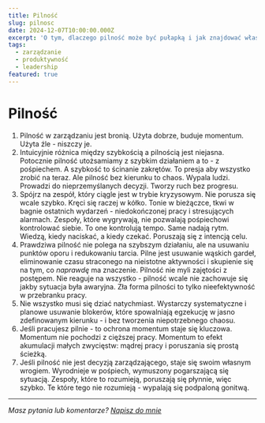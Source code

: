 ```yaml
---
title: Pilność
slug: pilnosc
date: 2024-12-07T10:00:00.000Z
excerpt: 'O tym, dlaczego pilność może być pułapką i jak znajdować właściwe priorytety.'
tags:
  - zarządzanie
  - produktywność
  - leadership
featured: true
---
```


# Pilność

1. Pilność w zarządzaniu jest bronią. Użyta dobrze, buduje momentum. Użyta źle - niszczy je.
2. Intuicyjnie różnica między szybkością a pilnością jest niejasna. Potocznie pilność utożsamiamy z szybkim działaniem a to - z pośpiechem. A szybkość to ścinanie zakrętów. To presja aby wszystko zrobić na teraz. Ale pilność bez kierunku to chaos. Wypala ludzi. Prowadzi do nieprzemyślanych decyzji. Tworzy ruch bez progresu.
3. Spójrz na zespół, który ciągle jest w trybie kryzysowym. Nie porusza się wcale szybko. Kręci się raczej w kółko. Tonie w bieżączce, tkwi w bagnie ostatnich wydarzeń - niedokończonej pracy i stresujących alarmach. Zespoły, które wygrywają, nie pozwalają pośpiechowi kontrolować siebie. To one kontrolują tempo. Same nadają rytm. Wiedzą, kiedy naciskać, a kiedy czekać. Poruszają się z intencją celu.
4. Prawdziwa pilność nie polega na szybszym działaniu, ale na usuwaniu punktów oporu i redukowaniu tarcia. Pilne jest usuwanie wąskich gardeł, eliminowanie czasu straconego na nieistotne aktywności i skupienie się na tym, co *naprawdę* ma znaczenie. Pilność nie myli zajętości z postępem. Nie reaguje na wszystko - pilność wcale nie zachowuje się jakby sytuacja była awaryjna. Zła forma pilności to tylko nieefektywność w przebranku pracy.
5. Nie wszystko musi się dziać natychmiast. Wystarczy systematyczne i planowe usuwanie blokerów, które spowalniają egzekucję w jasno zdefinowanym kierunku - i bez tworzenia niepotrzebnego chaosu.
6. Jeśli pracujesz pilnie - to ochrona momentum staje się kluczowa. Momentum nie pochodzi z cięższej pracy. Momentum to efekt akumulacji małych zwycięstw: mądrej pracy i poruszania się prostą ścieżką.
7. Jeśli pilność nie jest decyzją zarządzającego, staje się swoim własnym wrogiem. Wyrodnieje w pośpiech, wymuszony pogarszającą się sytuacją. Zespoły, które to rozumieją, poruszają się płynnie, więc szybko. Te które tego nie rozumieją - wypalają się podpaloną gonitwą.

***

*Masz pytania lub komentarze? [Napisz do mnie](mailto:jakub.jeziorny@gmail.com)*
